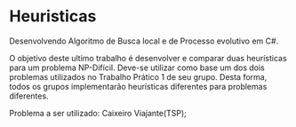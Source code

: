 # Heuristicas
Desenvolvendo Algoritmo de Busca local e de Processo evolutivo em C#.

O objetivo deste ultimo trabalho é desenvolver e comparar duas heurísticas para um problema NP-Difícil.
Deve-se utilizar como base um dos dois problemas utilizados no Trabalho Prático 1 de seu grupo. Desta
forma, todos os grupos implementarão heurísticas diferentes para problemas diferentes.

Problema a ser utilizado: Caixeiro Viajante(TSP);
